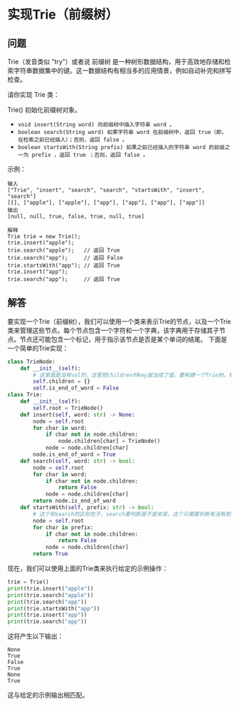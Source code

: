 # 实现Trie（前缀树）
## 问题
Trie（发音类似 "try"）或者说 前缀树 是一种树形数据结构，用于高效地存储和检索字符串数据集中的键。这一数据结构有相当多的应用情景，例如自动补完和拼写检查。

请你实现 Trie 类：

Trie() 初始化前缀树对象。
- `void insert(String word) 向前缀树中插入字符串 word 。`
- `boolean search(String word) 如果字符串 word 在前缀树中，返回 true（即，在检索之前已经插入）；否则，返回 false 。`
- `boolean startsWith(String prefix) 如果之前已经插入的字符串 word 的前缀之一为 prefix ，返回 true ；否则，返回 false 。`


示例：
```
输入
["Trie", "insert", "search", "search", "startsWith", "insert", "search"]
[[], ["apple"], ["apple"], ["app"], ["app"], ["app"], ["app"]]
输出
[null, null, true, false, true, null, true]

解释
Trie trie = new Trie();
trie.insert("apple");
trie.search("apple");   // 返回 True
trie.search("app");     // 返回 False
trie.startsWith("app"); // 返回 True
trie.insert("app");
trie.search("app");     // 返回 True
```
## 解答

要实现一个Trie（前缀树），我们可以使用一个类来表示Trie的节点，以及一个Trie类来管理这些节点。每个节点包含一个字符和一个字典，该字典用于存储其子节点。节点还可能包含一个标记，用于指示该节点是否是某个单词的结尾。
下面是一个简单的Trie实现：
```python
class TrieNode:
    def __init__(self):
        # 这里面是没有val的，这里把children的key就当成了值。要构建一个Trie树，根节点只是起到一个导向children的作用。而children是一个字典，可以有很多不同的key，字典的值又是一个新的TrieNode
        self.children = {}
        self.is_end_of_word = False
class Trie:
    def __init__(self):
        self.root = TrieNode()
    def insert(self, word: str) -> None:
        node = self.root
        for char in word:
            if char not in node.children:
                node.children[char] = TrieNode()
            node = node.children[char]
        node.is_end_of_word = True
    def search(self, word: str) -> bool:
        node = self.root
        for char in word:
            if char not in node.children:
                return False
            node = node.children[char]
        return node.is_end_of_word
    def startsWith(self, prefix: str) -> bool:
        # 这个和search的区别在于，search要判断是不是末尾，这个只需要判断有没有到当前位置的前缀
        node = self.root
        for char in prefix:
            if char not in node.children:
                return False
            node = node.children[char]
        return True
```
现在，我们可以使用上面的Trie类来执行给定的示例操作：
```python
trie = Trie()
print(trie.insert("apple"))
print(trie.search("apple"))
print(trie.search("app"))
print(trie.startsWith("app"))
print(trie.insert("app"))
print(trie.search("app"))
```
这将产生以下输出：
```
None
True
False
True
None
True
```
这与给定的示例输出相匹配。

